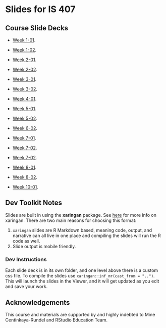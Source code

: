 # Slides for IS 407

## Course Slide Decks

* [Week 1-01](https://uiuc-ischool-20221-jseo1005-1.github.io/slides/week1-01-welcome/week1-01-welcome.html).

* [Week 1-02](https://uiuc-ischool-20221-jseo1005-1.github.io/slides/week1-02-git+r/week1-02-git+r.html).

* [Week 2-01](https://uiuc-ischool-20221-jseo1005-1.github.io/slides/week2-01-data-viz).

* [Week 2-02](https://uiuc-ischool-20221-jseo1005-1.github.io/slides/week2-02-viz-num-cat).

* [Week 3-01](https://uiuc-ischool-20221-jseo1005-1.github.io/slides/week3-01-tidy+wrangle).

* [Week 3-02](https://uiuc-ischool-20221-jseo1005-1.github.io/slides/week3-02-df-join).

* [Week 4-01](https://uiuc-ischool-20221-jseo1005-1.github.io/slides/week4-01-tidying).

* [Week 5-01](https://uiuc-ischool-20221-jseo1005-1.github.io/slides/week5-01-data-type+class).

* [Week 5-02](https://uiuc-ischool-20221-jseo1005-1.github.io/slides/week5-02-data-import+recode).

* [Week 6-02](https://uiuc-ischool-20221-jseo1005-1.github.io/slides/week6-02-web-scrape).

* [Week 7-01](https://uiuc-ischool-20221-jseo1005-1.github.io/slides/week7-01-effective-dataviz).

* [Week 7-02](https://uiuc-ischool-20221-jseo1005-1.github.io/slides/week7-02-studies-confounding).

* [Week 7-02](https://uiuc-ischool-20221-jseo1005-1.github.io/slides/week8-01-text-analysis).

* [Week 8-01](https://uiuc-ischool-20221-jseo1005-1.github.io/slides/week8-01-basic-text-analysis).

* [Week 8-02](https://uiuc-ischool-20221-jseo1005-1.github.io/slides/week8-02-functions+iteration).

* [Week 10-01](https://uiuc-ischool-20221-jseo1005-1.github.io/slides/week10-01-language-of-models).


## Dev Toolkit Notes

Slides are built in using the **xaringan** package. See [here](https://github.com/yihui/xaringan) for more info on xaringan. There are two main reasons for choosing this format:

1. `xaringan` slides are R Markdown based, meaning code, output, and narrative can all live in one place and compiling the slides will run the R code as well.
2. Slide output is mobile friendly.

### Dev Instructions

Each slide deck is in its own folder, and one level above there is a custom css file. To compile the slides use `xaringan::inf_mr(cast_from = "..")`. This will launch the slides in the Viewer, and it will get updated as you edit and save your work.

## Acknowledgements

This course and materials are supported by and highly indebted to Mine Centinkaya-Rundel and RStudio Education Team.
